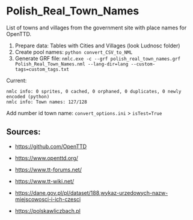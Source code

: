 # Polish_Real_Town_Names
List of towns and villages from the government site with place names for OpenTTD.

1. Prepare data:
Tables with Cities and Villages (look Ludnosc folder)
2. Create pool names:
`python convert_CSV_to_NML`
3. Generate GRF file:
`nmlc.exe -c --grf polish_real_town_names.grf Polish_Real_Town_Names.nml --lang-dir=lang --custom-tags=custom_tags.txt`

Current:
```
nmlc info: 0 sprites, 0 cached, 0 orphaned, 0 duplicates, 0 newly encoded (python)
nmlc info: Town names: 127/128
```

Add number id town name:
`convert_options.ini` > `isTest=True`

## Sources:
+ https://github.com/OpenTTD
+ https://www.openttd.org/
+ https://www.tt-forums.net/
+ https://www.tt-wiki.net/

+ https://dane.gov.pl/pl/dataset/188,wykaz-urzedowych-nazw-miejscowosci-i-ich-czesci
+ https://polskawliczbach.pl
